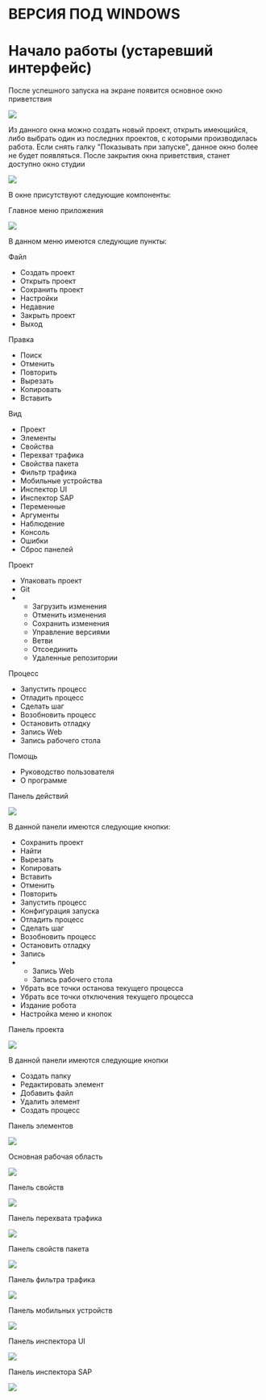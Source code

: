 # ВЕРСИЯ ПОД WINDOWS

# Начало работы (устаревший интерфейс)

После успешного запуска на экране появится основное окно приветствия

![](../resources/getting-started/untitled-9.png)

Из данного окна можно создать новый проект, открыть имеющийся, либо выбрать один из последних проектов, с которыми производилась работа. Если снять галку "Показывать при запуске", данное окно более не будет появляться. После закрытия окна приветствия, станет доступно окно студии

![](../resources/getting-started/001-12.png)

В окне присутствуют следующие компоненты:&#x20;

Главное меню приложения

![](../resources/getting-started/picture3.png)

В данном меню имеются следующие пункты:

Файл&#x20;

* Создать проект
* Открыть проект
* Сохранить проект
* Настройки
* Недавние
* Закрыть проект
* Выход&#x20;

Правка&#x20;

* Поиск&#x20;
* Отменить&#x20;
* Повторить&#x20;
* Вырезать&#x20;
* Копировать&#x20;
* Вставить&#x20;

Вид&#x20;

* Проект&#x20;
* Элементы&#x20;
* Свойства&#x20;
* Перехват трафика&#x20;
* Свойства пакета&#x20;
* Фильтр трафика&#x20;
* Мобильные устройства&#x20;
* Инспектор UI&#x20;
* Инспектор SAP&#x20;
* Переменные&#x20;
* Аргументы&#x20;
* Наблюдение&#x20;
* Консоль&#x20;
* Ошибки
* Сброс панелей

Проект&#x20;

* Упаковать проект
* Git
*
  * Загрузить изменения
  * Отменить изменения
  * Сохранить изменения
  * Управление версиями
  * Ветви
  * Отсоединить
  * Удаленные репозитории

Процесс&#x20;

* Запустить процесс&#x20;
* Отладить процесс&#x20;
* Сделать шаг&#x20;
* Возобновить процесс&#x20;
* Остановить отладку&#x20;
* Запись Web&#x20;
* Запись рабочего стола

Помощь&#x20;

* Руководство пользователя
* О программе



Панель действий

![](../resources/getting-started/кнопки-основной-панели.png)

В данной панели имеются следующие кнопки:

* Сохранить проект&#x20;
* Найти
* Вырезать&#x20;
* Копировать&#x20;
* Вставить&#x20;
* Отменить&#x20;
* Повторить&#x20;
* Запустить процесс&#x20;
* Конфигурация запуска
* Отладить процесс&#x20;
* Сделать шаг&#x20;
* Возобновить процесс&#x20;
* Остановить отладку&#x20;
* Запись&#x20;
*
  * Запись Web&#x20;
  * Запись рабочего стола
* Убрать все точки останова текущего процесса
* Убрать все точки отключения текущего процесса
* Издание робота
* Настройка меню и кнопок

Панель проекта

![](../resources/getting-started/picture5-1.png)

В данной панели имеются следующие кнопки

* Создать папку&#x20;
* Редактировать элемент&#x20;
* Добавить файл
* Удалить элемент&#x20;
* Создать процесс



Панель элементов

![](../resources/getting-started/picture6-1.png)



Основная рабочая область

![](../resources/getting-started/picture7-1.png)



Панель свойств

![](../resources/getting-started/picture8-1.png)



Панель перехвата трафика

![](../resources/getting-started/picture9.png)



Панель свойств пакета

![](../resources/getting-started/picture10.png)



Панель фильтра трафика

![](../resources/getting-started/picture11.png)



Панель мобильных устройств

![](../resources/getting-started/picture12.png)



Панель инспектора UI

![](../resources/getting-started/picture23.png)



Панель инспектора SAP

![](../resources/getting-started/picture24.png)
